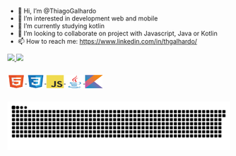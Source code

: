- 👋 Hi, I’m @ThiagoGalhardo
- 👀 I’m interested in development web and mobile
- 🌱 I’m currently studying kotlin 
- 💞️ I’m looking to collaborate on project with Javascript, Java or Kotlin
- 📫 How to reach me: https://www.linkedin.com/in/thgalhardo/
<div align="left">
  <a href="https://github.com/thiagogalhardo">
  <img height="180em" src="https://github-readme-stats.vercel.app/api?username=thiagogalhardo&show_icons=true&theme=radical&include_all_commits=true&count_private=true"/>
  <img height="180em" src="https://github-readme-stats.vercel.app/api/top-langs/?username=thiagogalhardo&layout=compact&langs_count=7&theme=radical"/>
</div>
 
  ##
  
   <div> 
    <img align="center" alt="Thi-HTML" height="30" width="40" src="https://raw.githubusercontent.com/devicons/devicon/master/icons/html5/html5-original.svg">
    <img align="center" alt="Thi-CSS" height="30" width="40" src="https://raw.githubusercontent.com/devicons/devicon/master/icons/css3/css3-original.svg">
    <img align="center" alt="Thi-JavaScript" height="30" width="40" src="https://raw.githubusercontent.com/devicons/devicon/master/icons/javascript/javascript-original.svg">
    <img align="center" alt="Thi-Java" height="30" width="40" src="https://raw.githubusercontent.com/devicons/devicon/master/icons/java/java-original.svg">
    <img align="center" alt="Thi-Kotlin" height="30" width="40" src="https://raw.githubusercontent.com/devicons/devicon/master/icons/kotlin/kotlin-original.svg">
 
  </div>
  
  ##
 
 <div> 
 
  ![Snake animation](https://github.com/thiagogalhardo/thiagogalhardo/blob/output/github-contribution-grid-snake.svg)
 
</div>
  
